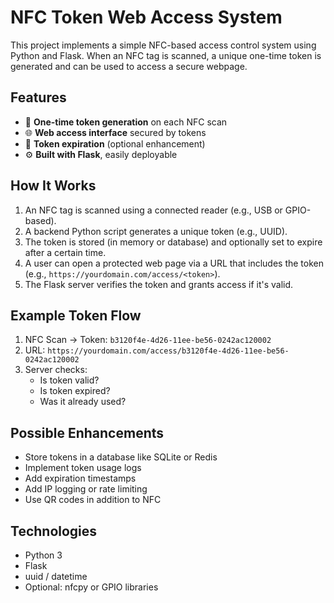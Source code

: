 # NFC Token Web Access System

This project implements a simple NFC-based access control system using Python and Flask. When an NFC tag is scanned, a unique one-time token is generated and can be used to access a secure webpage.

## Features

- 🔐 **One-time token generation** on each NFC scan
- 🌐 **Web access interface** secured by tokens
- 📆 **Token expiration** (optional enhancement)
- ⚙️ **Built with Flask**, easily deployable

## How It Works

1. An NFC tag is scanned using a connected reader (e.g., USB or GPIO-based).
2. A backend Python script generates a unique token (e.g., UUID).
3. The token is stored (in memory or database) and optionally set to expire after a certain time.
4. A user can open a protected web page via a URL that includes the token (e.g., `https://yourdomain.com/access/<token>`).
5. The Flask server verifies the token and grants access if it's valid.

## Example Token Flow

1. NFC Scan → Token: `b3120f4e-4d26-11ee-be56-0242ac120002`
2. URL: `https://yourdomain.com/access/b3120f4e-4d26-11ee-be56-0242ac120002`
3. Server checks:
   - Is token valid?
   - Is token expired?
   - Was it already used?

## Possible Enhancements

- Store tokens in a database like SQLite or Redis
- Implement token usage logs
- Add expiration timestamps
- Add IP logging or rate limiting
- Use QR codes in addition to NFC

## Technologies

- Python 3
- Flask
- uuid / datetime
- Optional: nfcpy or GPIO libraries

